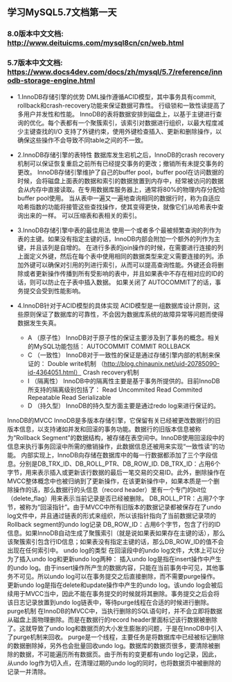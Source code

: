## 学习MySQL5.7文档第一天

### 8.0版本中文文档: http://www.deituicms.com/mysql8cn/cn/web.html
### 5.7版本中文文档: https://www.docs4dev.com/docs/zh/mysql/5.7/reference/innodb-storage-engine.html

* 1.InnoDB存储引擎的优势
DML操作遵循ACID模型，其中事务具有commit, rollback和crash-recovery功能来保证数据可靠性。
行级锁和一致性读提高了多用户并发性和性能。
InnoDB的表将数据安排到磁盘上，以基于主键进行查询的优化。每个表都有一个聚簇索引，该索引对数据进行组织，以最大程度减少主键查找的I/O
支持了外键约束，使用外键检查插入、更新和删除操作，以确保这些操作不会导致不同table之间的不一致。

* 2.InnoDB存储引擎的表特性
数据库发生宕机之后，InnoDB的crash recovery机制可以保证恢复重启之前所有已经提交事务的更改；撤销所有未提交事务的更改。
InnoDB存储引擎维护了自己的buffer pool，buffer pool在访问数据的时候，会将磁盘上面表的数据和索引的数据放置到内存中，经常被访问的数据会从内存中直接读取。在专用数据库服务器上，通常将80%的物理内存分配给buffer pool使用。
当从表中一遍又一遍地查询相同的数据行时，称为自适应哈希指数的功能将接管这些查找操作，使其变得更快，就像它们从哈希表中查询出来的一样。
可以压缩表和表相关的索引。

* 3.InnoDB存储引擎中表的最佳用法
使用一个或者多个最被频繁查询的列作为表的主键。如果没有指定主键的话，InnoDB内部会附加一个额外的列作为主键，并且该列是自增的。
在进行多表的join操作的时候，在需要进行连接的列上面定义外键，然后在每个表中使用相同的数据类型来定义需要连接的列。添加外键可以确保对引用的列进行索引，从而可以提高查询性能。外键还会将删除或者更新操作传播到所有受影响的表中，并且如果表中不存在相对应的ID的话，则可以防止在子表中插入数据。
如果关闭了 AUTOCOMMIT了的话，事务提交会受到性能影响。

* 4.InnoDB针对于ACID模型的具体实现
ACID模型是一组数据库设计原则，这些原则保证了数据库的可靠性，不会因为数据库系统的故障异常等问题而使得数据发生失真。
  * A （原子性）
InnoDB对于原子性的保证主要涉及到了事务的概念。相关的MySQL功能包括：
AUTOCOMMIT
COMMIT
ROLLBACK
  * C （一致性）
  InnoDB对于一致性的保证是通过存储引擎内部的机制来保证的：
  Double write机制 （http://blog.chinaunix.net/uid-20785090-id-4364051.html）
  Crash recovery机制
  * I （隔离性）
  InnoDB中的隔离性主要是基于事务所提供的。目前InnoDB所支持的隔离级别包括了：
  Read Uncommited
  Read Commited
  Repeatable Read
  Serializable
  * D （持久型）
  InnoDB的持久型方面主要是通过redo log来进行保证的。

InnoDB的MVCC
InnoDB是多版本存储引擎，它保留有关已经被更改数据行的旧版本信息，以支持诸如并发和回滚的事务功能。数据行的旧版本信息被称为“Rollback Segment”的数据结构，被存储在表空间中。InnoDB使用回滚段中的信息来执行事务回滚中所需的撤销操作，此数据信息还被用来实现“一致性读”的功能。
内部实现上，InnoDB向存储在数据库中的每一行数据都添加了三个字段信息。分别是DB_TRX_ID、DB_ROLL_PTR、DB_ROW_ID.
DB_TRX_ID：占用6个字节，用来表示插入或更新该行数据的最后一笔交易的交易ID。此外，删除操作在MVCC整体概念中也被归纳到了更新操作，在该更新操作中，如果本质是一个删除操作的话，那么数据行的头信息（record header）里有一个专门的bit位（delete_flag）用来表示当前记录是否已经被删除。
DB_ROLL_PTR：占用7个字节，被称为“回滚指针”。由于MVCC中所有旧版本的数据记录都被保存在了undo log文件中，并且通过链表的形式来组织，所以该指针指向了当前数据记录项的Rollback segment的undo log记录
DB_ROW_ID：占用6个字节，包含了行的ID信息。如果InnoDB自动生成了聚簇索引（就是说如果表如果存在主键的话），那么该聚簇索引包含行ID信息；如果表没有指定主键的话，那么DB_ROW_ID的值不会出现在任何索引中。
undo log的类型
在回滚段中的undo log文件，大体上可以分为了插入undo log和更新undo log两种：
插入undo log是指在insert操作中产生的undo log。由于insert操作所产生的数据内容，只能在当前事务中可见，其他事务不可见。所以undo log可以在事务提交之后直接删除，而不需要purge操作。
更新undo log是指在delete和update操作中产生的undo log。该undo log会被后续用于MVCC当中，因此不能在事务提交的时候就将其删除。事务提交之后会将该日志记录放置到undo log链表中，等待purge线程在合适的时候进行删除。
purge机制
在InnoDB的MVCC中，当执行删除的SQL语句时，并不会立即将数据从磁盘上面物理删除。而是在数据行的record header里面标记该行数据被删除了。这就导致了undo log和数据页的大小发生膨胀的问题，于是在InnoDB中引入了purge机制来回收。
purge是一个线程，主要任务是将数据库中已经被标记删除的数据删除掉，另外也会批量回收undo log。数据库的数据页很多，要清除被删除的数据，不可能遍历所有数据页。由于所有的变更都有undo log记录，因此，从undo log作为切入点，在清理过期的undo log的同时，也将数据页中被删除的记录一并清除。